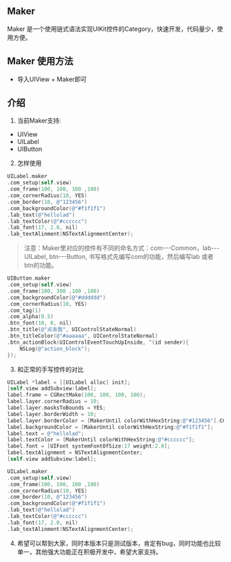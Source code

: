 ## Maker
Maker 是一个使用链式语法实现UIKit控件的Category，快速开发，代码量少，使用方便。

## Maker 使用方法

* 导入UIView + Maker即可

## 介绍
1. 当前Maker支持:
* UIView
* UILabel
* UIButton
2. 怎样使用
```Objective-C
UILabel.maker
.com_setup(self.view)
.com_frame(100, 100, 100 ,100)
.com_cornerRadius(10, YES)
.com_border(10, @"123456")
.com_backgroundColor(@"#f1f1f1")
.lab_text(@"hellolad")
.lab_textColor(@"#cccccc")
.lab_font(17, 2.0, nil)
.lab_textAlinment(NSTextAlignmentCenter);
```
> 注意：Maker里对应的控件有不同的命名方式：com---Common，lab---UILabel, btn---Button, 
> 书写格式先编写com的功能，然后编写lab 或者 btn的功能。

```Objective-C
UIButton.maker
.com_setup(self.view)
.com_frame(100, 300 ,100 ,100)
.com_backgroundColor(@"#dddddd")
.com_cornerRadius(10, YES)
.com_tag(1)
.com_alpha(0.5)
.btn_font(10, 0, nil)
.btn_title(@"点击我", UIControlStateNormal)
.btn_titleColor(@"#aaaaaa", UIControlStateNormal)
.btn_actionBlock(UIControlEventTouchUpInside, ^(id sender){
    NSLog(@"action_block");
});

```
3. 和正常的手写控件的对比
```Objective-C
UILabel *label = [[UILabel alloc] init];
[self.view addSubview:label];
label.frame = CGRectMake(100, 100, 100, 100);
label.layer.cornerRadius = 10;
label.layer.masksToBounds = YES;
label.layer.borderWidth = 10;
label.layer.borderColor = [MakerUntil colorWithHexString:@"#123456"].CGColor;
label.backgroundColor = [MakerUntil colorWithHexString:@"#f1f1f1"];
label.text = @"hellolad";
label.textColor = [MakerUntil colorWithHexString:@"#cccccc"];
label.font = [UIFont systemFontOfSize:17 weight:2.0];
label.textAlignment = NSTextAlignmentCenter;
[self.view addSubview:label];

UILabel.maker
.com_setup(self.view)
.com_frame(100, 100, 100 ,100)
.com_cornerRadius(10, YES)
.com_border(10, @"123456")
.com_backgroundColor(@"#f1f1f1")
.lab_text(@"hellolad")
.lab_textColor(@"#cccccc")
.lab_font(17, 2.0, nil)
.lab_textAlinment(NSTextAlignmentCenter);
```
4. 希望可以帮到大家，同时本版本只是测试版本，肯定有bug，同时功能也比较单一，其他强大功能正在积极开发中，希望大家支持。
